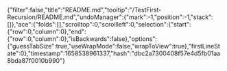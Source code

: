 {"filter":false,"title":"README.md","tooltip":"/TestFirst-Recursion/README.md","undoManager":{"mark":-1,"position":-1,"stack":[]},"ace":{"folds":[],"scrolltop":0,"scrollleft":0,"selection":{"start":{"row":0,"column":0},"end":{"row":0,"column":0},"isBackwards":false},"options":{"guessTabSize":true,"useWrapMode":false,"wrapToView":true},"firstLineState":0},"timestamp":1658538961337,"hash":"dbc2a7300408f57e4d5fb01aa8bda87f0010b990"}